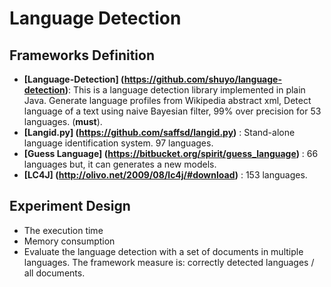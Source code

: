 # Language Detection
## Frameworks Definition

* **[Language-Detection] (https://github.com/shuyo/language-detection)**: This is a language detection library implemented in plain Java. Generate language profiles from Wikipedia abstract xml, Detect language of a text using naive Bayesian filter, 99% over precision for 53 languages. (**must**).
* **[Langid.py] (https://github.com/saffsd/langid.py)** : Stand-alone language identification system. 97 languages.
* **[Guess Language] (https://bitbucket.org/spirit/guess_language)** : 66 languages but, it can generates a new models.
* **[LC4J] (http://olivo.net/2009/08/lc4j/#download)** : 153 languages.

## Experiment Design

- The execution time
- Memory consumption
- Evaluate the language detection with a set of documents in multiple languages. The framework measure is: correctly detected languages / all documents.
